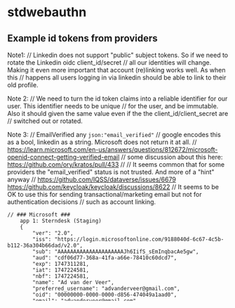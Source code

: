 # stdwebauthn

## Example id tokens from providers
Note1: 	// Linkedin does not support "public" subject tokens. So if we need to rotate the Linkedin oidc client_id/secret
	// all our identities will change. Making it even more important that account (re)linking works well. As when this
	// happens all users logging in via linkedin should be able to link to their old profile.

Note 2: 
	// We need to turn the id token claims into a reliable identifier for our user. This identifier needs to be unique
	// for the user, and be immutable. Also it should given the same value even if the the client_id/client_secret are
	// switched out or rotated.

Note 3:
		// EmailVerified any `json:"email_verified"`
		// google encodes this as a bool, linkedin as a string. Microsoft does not return it at all.
		// https://learn.microsoft.com/en-us/answers/questions/812672/microsoft-openid-connect-getting-verified-email
		// some discussion about this here: https://github.com/ory/kratos/pull/433
		//
		// It seems common that for some providers the "email_verified" status is not trusted. And more of a "hint" anyway
		// https://github.com/IQSS/dataverse/issues/6679 https://github.com/keycloak/keycloak/discussions/8622
		// It seems to be OK to use this for sending transactional/marketing email but not for authentication decisions
		// such as account linking.
```
// ### Microsoft ###
    app 1: Sterndesk (Staging)
	{
		"ver": "2.0",
		"iss": "https://login.microsoftonline.com/9188040d-6c67-4c5b-b112-36a304b66dad/v2.0",
		"sub": "AAAAAAAAAAAAAAAAAAAAAJh6IifS_sEmInqbacAe5gw",
		"aud": "cdf06d77-368a-41fa-a66e-78410c60dcd7",
		"exp": 1747311281,
		"iat": 1747224581,
		"nbf": 1747224581,
		"name": "Ad van der Veer",
		"preferred_username": "advanderveer@gmail.com",
		"oid": "00000000-0000-0000-d856-474049a1aad0",
		"email": "advanderveer@gmail.com",
		"tid": "9188040d-6c67-4c5b-b112-36a304b66dad",
		"aio": "DnID4Chz!...*SvfniVhgJT22FEK0ZEWJkKdbOR"
	}
	app 2: Sterndesk
	{
		"ver": "2.0",
		"iss": "https://login.microsoftonline.com/9188040d-6c67-4c5b-b112-36a304b66dad/v2.0",
		"sub": "AAAAAAAAAAAAAAAAAAAAAC86BKg0Et16-VMCPEC8N0U",
		"aud": "7972410d-c841-4c82-a872-73afde4d3ef2",
		"exp": 1747311968,
		"iat": 1747225268,
		"nbf": 1747225268,
		"name": "Ad van der Veer",
		"preferred_username": "advanderveer@gmail.com",
		"oid": "00000000-0000-0000-d856-474049a1aad0",
		                           d856 474049a1aad0
		"email": "advanderveer@gmail.com",
		"tid": "9188040d-6c67-4c5b-b112-36a304b66dad",
		"aio": "DqnTG4fY1G2aCMh!E6GAHPF8CVJ....3G0xrb5jjSy0J8jDr2o95Kafjc"
	}
// ### LinkedIn ###
	app 1: Sterndesk (Staging)
	{
		"iss": "https://www.linkedin.com/oauth",
		"aud": "78mzfmuak6gfvj",
		"iat": 1747227271,
		"exp": 1747230871,
		"sub": "-oQzDrUKmr",
		"name": "Adam van der Veer",
		"given_name": "Adam",
		"family_name": "van der Veer",
		"picture": "https://media.lic,..t=5G95B3nCwQnrV4BCmRAWHt_7eZMx08jC_iq4tuEbqyc",
		"email": "advanderveer@gmail.com",
		"email_verified": "true",
		"locale": "en_US"
		}
	app 2: Sterndesk
	{
		"iss": "https://www.linkedin.com/oauth",
		"aud": "78nwvm0xvt7t0z",
		"iat": 1747227710,
		"exp": 1747231310,
		"sub": "cq7p3geg8a",
		"name": "Adam van der Veer",
		"given_name": "Adam",
		"family_name": "van der Veer",
		"picture": "https://media.licdn.co...5G95B3nCwQnrV4BCmRAWHt_7eZMx08jC_iq4tuEbqyc",
		"email": "advanderveer@gmail.com",
		"email_verified": "true",
		"locale": "en_US"
	}
```
